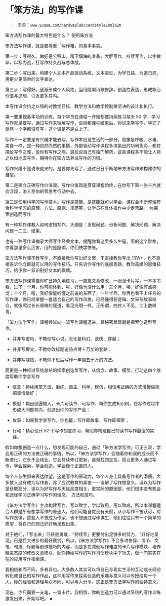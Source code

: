 # 「笨方法」的写作课

> 来源：[`www.yuque.com/hardwaylab/cardstyle/omlo2m`](https://www.yuque.com/hardwaylab/cardstyle/omlo2m)



笨方法写作课的最大特色是什么？ <ne-h2 id="mHCFu" data-lake-id="mHCFu"><ne-heading-ext><ne-heading-anchor></ne-heading-anchor><ne-heading-fold></ne-heading-fold></ne-heading-ext><ne-heading-content>使用笨方法</ne-heading-content></ne-h2> 

笨方法写作课，就是要尊重「写作难」的基本事实。 

第一步：写得久。做好愚公移山，精卫填海的准备，大胆写作、持续写作，以字做卒，以写为战，打写作持久战与总体战。 

第二步：写出来。构建个人文本产品驱动系统，文本驱动，为学日益，为道日损，用更少更简单的文字表达。 

第三步：写得好。逐渐形成个人风格，运用隐喻诗歌修辞，创造性表达，形成核心价值与思想，引发更多共鸣。 

本写作课会持之以恒的对教学目标、教学方法和教学控制做坚决的设计和执行。 

第一要重视基本功的训练。每个学员在课程一开始都要持续练习每天 50 字，学习写作就是要写，通过写作来理解写作，否则都课程结束后，你说来学写作，学完了竟然一个字都没有写，这个课是不是白上了。 

写作不一定要是有兴趣才能去写，写作本应是生活的一部分，就像是呼吸、水电、美食一样，是一种自然而然的事情，外部驱动写作课程多渲染出的功利色彩，都在描绘写作之难，说你有写作之病，最后说自己有独门解药，这些课程多不能让人持之以恒地去写作，期待你在笨方法养成写作的习惯。 

写作兴趣不是说来就来的，是要你先写了，通过日日不断地笨方法写作来构建你的自信。 

第二是建立正确写作价值观。写作价值观是贯穿课程始终，在你写下第一张卡片就会浮现，渗入至你的零思考行动中去。 

第三是使用科学的写作技术。写作是技能，是技能就可以学会，课程会不断整理符合科学学习的原理、方法、原则、规范等，让学员在具体操作中少走弯路。 <ne-h2 id="Lzk7E" data-lake-id="Lzk7E"><ne-heading-ext><ne-heading-anchor></ne-heading-anchor><ne-heading-fold></ne-heading-fold></ne-heading-ext><ne-heading-content>为探索创造而写作</ne-heading-content></ne-h2> 

有一种写作课教人如何逻辑写作，大纲是：发现问题、分析问题、解决问题、解决问题一二三、结束。 

也有一种写作课摘录大师写作经典文本，提醒你看这里多么牛逼，用的这个辞格，你看那里多么厉害，用的是隐喻，你们快学快练。 

笨方法写作课不教写作，不直接教你写出好文案，不直接教你写出 10W+，也不直接告诉你立即就可以用的写作技巧。只告诉你写作的底层思路，教你高级的思维技巧，给予你一双识别好文本的眼睛。 

笨方法写作课需要你旷日持久地练习，一篇篇文章修改，一张张卡片写，一本本书看，过了一个月，你可能体到，唉，好像也没什么用；三个月，咦，好像有点感觉；十个月，嗯，我好像能听懂之前说的东西了，一年半后，你再也看不上任务的写作课，你已经掌握一套适合自己的写作风格，已经懂得将逻辑、文采与故事结合，就像爬过长长昏暗的隧道，看见光明一样。正所谓，曲终人不见，江上数峰青。 

「笨方法学写作」课程尝试向一流写作课程迈进，其秘密武器就是探索创造型写作。 

+   并非写虚构，不教你写小说，无论是科幻、武侠、穿越； 

+   并非写爆文，不教你改标题追热点博十万加的套路； 

+   并非写赚钱，不教你下班后写作一年赚五十万的方法。 

而更是一种经过系统总结的探索创造型写作，从信念、故事、模型、行动这四个维度帮助你学会写作 

+   信念：持续用笨方法，磨练、自主、科学、模仿，相信用正确的方式慢慢做能把事情做好； 

+   模型：输出倒逼输入，卡片可读书、可写作、帮你生成知识树，在写作过程中形成大问题导向，创造出你的写作产品； 

+   故事：如果我学会写作，你也能，写作即故事，写作即探索； 

+   行动：精心设计 52 个写作刻意练习，帮助你构建自己的读书写作最佳的实践。 

假如你想创造一点什么，想发现可能的自己，通过「笨方法学写作」可正三观，学会用正确的方法做正确的事情。所以，「笨方法学写作」会随着你和我的成长而不断进化，它永不会结业，它会持续修订更新，逐渐找到定位，而让更多人通过写作，学会探索，学会创造，学会做个正直的人。 

每个人与生俱来表达欲望，这是写作的原动力，每个人身上具备写作者的潜质。大多数人没有成为写作者，除了应试教育的毒害——误解了写作想意义，误以为写作是获取高分，误以为好写作与天赋高度相关，更实际的原因是，他们根本没有机会和途径学习正确学习写作的理念、 方法和技巧。 

《笨方法学写作》主攻构建写作，写以致学，学以致用，用以致成，所以本课程适合人群是所有想学写作的普通人，他们可能自觉没有天赋，从小写作不被认可，对写作畏惧，这些人不想成为作家、也不想通过写作谋生，他们往往只有一个简单的愿望：将自己的想法好好地呈现出来。 

对于他们，「写出来」已经是勇敢，「持续写」更要付出足够多的努力，「好好地呈现」已是巨大进步的最好褒赏，所以，《笨方法学写作》不会多讲修辞、情节、文笔、句法、标题等创作技巧的内容，而是多在减低写作难度的卡片写作模块、培养精进态度的修改文章模块、助你持续写作的写作习惯模块中下功夫，做一门实实在在的应用写作指南课。 

我相信和而不同，多者异也。大多数人其实可以将自己与现实生活的互动成长经验转化成自己的写作作品，这种用写作来探索创造的乐趣与意义可以传授给每一个人，你的经验和道理与众不同，可以与人分享，这正是笨方法学写作的独特意义。 

现在，你只需要一支笔，一盒卡片。我相信，你的创造力可以通过系统的写作训练激发出来，开始写吧。 ∎